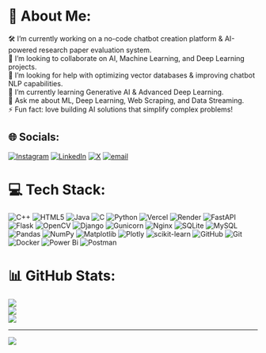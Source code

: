 # 💫 About Me:
🛠️ I’m currently working on a no-code chatbot creation platform & AI-powered research paper evaluation system.  <br>🤝 I’m looking to collaborate on AI, Machine Learning, and Deep Learning projects.  <br>💛 I’m looking for help with optimizing vector databases & improving chatbot NLP capabilities.  <br>🌱 I’m currently learning Generative AI & Advanced Deep Learning.  <br>💬 Ask me about ML, Deep Learning, Web Scraping, and Data Streaming.  <br>⚡ Fun fact:  love building AI solutions that simplify complex problems!  <br>


## 🌐 Socials:
[![Instagram](https://img.shields.io/badge/Instagram-%23E4405F.svg?logo=Instagram&logoColor=white)](https://instagram.com/krishna_sh16) [![LinkedIn](https://img.shields.io/badge/LinkedIn-%230077B5.svg?logo=linkedin&logoColor=white)](https://linkedin.com/in/krishnash16) [![X](https://img.shields.io/badge/X-black.svg?logo=X&logoColor=white)](https://x.com/krishnash1612) [![email](https://img.shields.io/badge/Email-D14836?logo=gmail&logoColor=white)](mailto:krishnash1612@gmail.com) 

# 💻 Tech Stack:
![C++](https://img.shields.io/badge/c++-%2300599C.svg?style=flat&logo=c%2B%2B&logoColor=white) ![HTML5](https://img.shields.io/badge/html5-%23E34F26.svg?style=flat&logo=html5&logoColor=white) ![Java](https://img.shields.io/badge/java-%23ED8B00.svg?style=flat&logo=openjdk&logoColor=white) ![C](https://img.shields.io/badge/c-%2300599C.svg?style=flat&logo=c&logoColor=white) ![Python](https://img.shields.io/badge/python-3670A0?style=flat&logo=python&logoColor=ffdd54) ![Vercel](https://img.shields.io/badge/vercel-%23000000.svg?style=flat&logo=vercel&logoColor=white) ![Render](https://img.shields.io/badge/Render-%46E3B7.svg?style=flat&logo=render&logoColor=white) ![FastAPI](https://img.shields.io/badge/FastAPI-005571?style=flat&logo=fastapi) ![Flask](https://img.shields.io/badge/flask-%23000.svg?style=flat&logo=flask&logoColor=white) ![OpenCV](https://img.shields.io/badge/opencv-%23white.svg?style=flat&logo=opencv&logoColor=white) ![Django](https://img.shields.io/badge/django-%23092E20.svg?style=flat&logo=django&logoColor=white) ![Gunicorn](https://img.shields.io/badge/gunicorn-%298729.svg?style=flat&logo=gunicorn&logoColor=white) ![Nginx](https://img.shields.io/badge/nginx-%23009639.svg?style=flat&logo=nginx&logoColor=white) ![SQLite](https://img.shields.io/badge/sqlite-%2307405e.svg?style=flat&logo=sqlite&logoColor=white) ![MySQL](https://img.shields.io/badge/mysql-4479A1.svg?style=flat&logo=mysql&logoColor=white) ![Pandas](https://img.shields.io/badge/pandas-%23150458.svg?style=flat&logo=pandas&logoColor=white) ![NumPy](https://img.shields.io/badge/numpy-%23013243.svg?style=flat&logo=numpy&logoColor=white) ![Matplotlib](https://img.shields.io/badge/Matplotlib-%23ffffff.svg?style=flat&logo=Matplotlib&logoColor=black) ![Plotly](https://img.shields.io/badge/Plotly-%233F4F75.svg?style=flat&logo=plotly&logoColor=white) ![scikit-learn](https://img.shields.io/badge/scikit--learn-%23F7931E.svg?style=flat&logo=scikit-learn&logoColor=white) ![GitHub](https://img.shields.io/badge/github-%23121011.svg?style=flat&logo=github&logoColor=white) ![Git](https://img.shields.io/badge/git-%23F05033.svg?style=flat&logo=git&logoColor=white) ![Docker](https://img.shields.io/badge/docker-%230db7ed.svg?style=flat&logo=docker&logoColor=white) ![Power Bi](https://img.shields.io/badge/power_bi-F2C811?style=flat&logo=powerbi&logoColor=black) ![Postman](https://img.shields.io/badge/Postman-FF6C37?style=flat&logo=postman&logoColor=white)
# 📊 GitHub Stats:
![](https://github-readme-stats.vercel.app/api?username=Krishna3632&theme=dark&hide_border=false&include_all_commits=false&count_private=false)<br/>
![](https://nirzak-streak-stats.vercel.app/?user=Krishna3632&theme=dark&hide_border=false)<br/>
![](https://github-readme-stats.vercel.app/api/top-langs/?username=Krishna3632&theme=dark&hide_border=false&include_all_commits=false&count_private=false&layout=compact)

---
[![](https://visitcount.itsvg.in/api?id=Krishna3632&icon=0&color=0)](https://visitcount.itsvg.in)

<!-- Proudly created with GPRM ( https://gprm.itsvg.in ) -->
